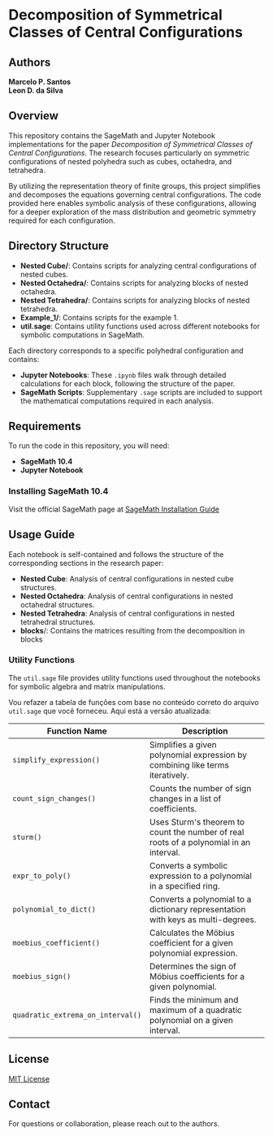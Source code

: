 # Decomposition of Symmetrical Classes of Central Configurations

## Authors
**Marcelo P. Santos**  
**Leon D. da Silva**

## Overview
This repository contains the SageMath and Jupyter Notebook implementations for the paper *Decomposition of Symmetrical Classes of Central Configurations*. The research focuses particularly on symmetric configurations of nested polyhedra such as cubes, octahedra, and tetrahedra.

By utilizing the representation theory of finite groups, this project simplifies and decomposes the equations governing central configurations. The code provided here enables symbolic analysis of these configurations, allowing for a deeper exploration of the mass distribution and geometric symmetry required for each configuration.

## Directory Structure

- **Nested Cube/**: Contains scripts for analyzing central configurations of nested cubes.
- **Nested Octahedra/**: Contains scripts for analyzing blocks of nested octahedra.
- **Nested Tetrahedra/**: Contains scripts for analyzing blocks of nested tetrahedra.
- **Example_1/**: Contains scripts for the example 1.
- **util.sage**: Contains utility functions used across different notebooks for symbolic computations in SageMath.

Each directory corresponds to a specific polyhedral configuration and contains:
  - **Jupyter Notebooks**: These `.ipynb` files walk through detailed calculations for each block, following the structure of the paper.
  - **SageMath Scripts**: Supplementary `.sage` scripts are included to support the mathematical computations required in each analysis.

## Requirements

To run the code in this repository, you will need:
- **SageMath 10.4**
- **Jupyter Notebook**

### Installing SageMath 10.4

 Visit the official SageMath page at [SageMath Installation Guide](https://doc.sagemath.org/html/en/installation/index.html) 

## Usage Guide

Each notebook is self-contained and follows the structure of the corresponding sections in the research paper:
- **Nested Cube**: Analysis of central configurations in nested cube structures.
- **Nested Octahedra**: Analysis of central configurations in nested octahedral structures.
- **Nested Tetrahedra**: Analysis of central configurations in nested tetrahedral structures.
- **blocks**/: Contains the matrices resulting from the decomposition in blocks

### Utility Functions
The `util.sage` file provides utility functions used throughout the notebooks for symbolic algebra and matrix manipulations.



Vou refazer a tabela de funções com base no conteúdo correto do arquivo `util.sage` que você forneceu. Aqui está a versão atualizada:


| Function Name                    | Description                                                                   |
| -------------------------------- | ----------------------------------------------------------------------------- |
| `simplify_expression()`          | Simplifies a given polynomial expression by combining like terms iteratively. |
| `count_sign_changes()`           | Counts the number of sign changes in a list of coefficients.                  |
| `sturm()`                        | Uses Sturm's theorem to count the number of real roots of a polynomial in an interval. |
| `expr_to_poly()`                 | Converts a symbolic expression to a polynomial in a specified ring.           |
| `polynomial_to_dict()`           | Converts a polynomial to a dictionary representation with keys as multi-degrees. |
| `moebius_coefficient()`          | Calculates the Möbius coefficient for a given polynomial expression.          |
| `moebius_sign()`                 | Determines the sign of Möbius coefficients for a given polynomial.            |
| `quadratic_extrema_on_interval()`| Finds the minimum and maximum of a quadratic polynomial on a given interval.  |


## License
[MIT License](LICENSE)

## Contact
For questions or collaboration, please reach out to the authors.


